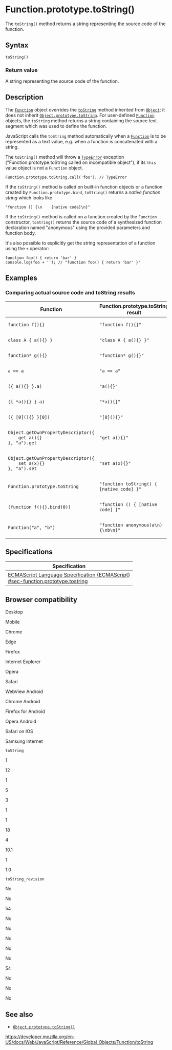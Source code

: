 Function.prototype.toString()
=============================

The `toString()` method returns a string representing the source code of the function.

Syntax
------

    toString()

### Return value

A string representing the source code of the function.

Description
-----------

The [`Function`](../function) object overrides the [`toString`](../object/tostring) method inherited from [`Object`](../object); it does not inherit [`Object.prototype.toString`](../object/tostring). For user-defined [`Function`](../function) objects, the `toString` method returns a string containing the source text segment which was used to define the function.

JavaScript calls the `toString` method automatically when a [`Function`](../function) is to be represented as a text value, e.g. when a function is concatenated with a string.

The `toString()` method will throw a [`TypeError`](../typeerror) exception ("Function.prototype.toString called on incompatible object"), if its `this` value object is not a `Function` object.

    Function.prototype.toString.call('foo'); // TypeError

If the `toString()` method is called on built-in function objects or a function created by `Function.prototype.bind`, `toString()` returns a *native function string* which looks like

    "function () {\n    [native code]\n}"

If the `toString()` method is called on a function created by the `Function` constructor, `toString()` returns the source code of a synthesized function declaration named "anonymous" using the provided parameters and function body.

It's also possible to explicitly get the string representation of a function using the `+` operator:

    function foo() { return 'bar' }
    console.log(foo + ''); // "function foo() { return 'bar' }"

Examples
--------

### Comparing actual source code and toString results

<table><colgroup><col style="width: 50%" /><col style="width: 50%" /></colgroup><thead><tr class="header"><th>Function</th><th>Function.prototype.toString result</th></tr></thead><tbody><tr class="odd"><td><pre data-language="js"><code>function f(){}</code></pre></td><td><pre data-language="js"><code>&quot;function f(){}&quot;</code></pre></td></tr><tr class="even"><td><pre data-language="js"><code>class A { a(){} }</code></pre></td><td><pre data-language="js"><code>&quot;class A { a(){} }&quot;</code></pre></td></tr><tr class="odd"><td><pre data-language="js"><code>function* g(){}</code></pre></td><td><pre data-language="js"><code>&quot;function* g(){}&quot;</code></pre></td></tr><tr class="even"><td><pre data-language="js"><code>a =&gt; a</code></pre></td><td><pre data-language="js"><code>&quot;a =&gt; a&quot;</code></pre></td></tr><tr class="odd"><td><pre data-language="js"><code>({ a(){} }.a)</code></pre></td><td><pre data-language="js"><code>&quot;a(){}&quot;</code></pre></td></tr><tr class="even"><td><pre data-language="js"><code>({ *a(){} }.a)</code></pre></td><td><pre data-language="js"><code>&quot;*a(){}&quot;</code></pre></td></tr><tr class="odd"><td><pre data-language="js"><code>({ [0](){} }[0])</code></pre></td><td><pre data-language="js"><code>&quot;[0](){}&quot;</code></pre></td></tr><tr class="even"><td><pre data-language="js"><code>Object.getOwnPropertyDescriptor({
    get a(){}
}, &quot;a&quot;).get</code></pre></td><td><pre data-language="js"><code>&quot;get a(){}&quot;</code></pre></td></tr><tr class="odd"><td><pre data-language="js"><code>Object.getOwnPropertyDescriptor({
    set a(x){}
}, &quot;a&quot;).set</code></pre></td><td><pre data-language="js"><code>&quot;set a(x){}&quot;</code></pre></td></tr><tr class="even"><td><pre data-language="js"><code>Function.prototype.toString</code></pre></td><td><pre data-language="js"><code>&quot;function toString() { [native code] }&quot;</code></pre></td></tr><tr class="odd"><td><pre data-language="js"><code>(function f(){}.bind(0))</code></pre></td><td><pre data-language="js"><code>&quot;function () { [native code] }&quot;</code></pre></td></tr><tr class="even"><td><pre data-language="js"><code>Function(&quot;a&quot;, &quot;b&quot;)</code></pre></td><td><pre data-language="js"><code>&quot;function anonymous(a\n) {\nb\n}&quot;</code></pre></td></tr></tbody></table>

Specifications
--------------

<table><thead><tr class="header"><th>Specification</th></tr></thead><tbody><tr class="odd"><td><a href="https://tc39.es/ecma262/#sec-function.prototype.tostring">ECMAScript Language Specification (ECMAScript)<br />
<span class="small">#sec-function.prototype.tostring</span></a></td></tr></tbody></table>

Browser compatibility
---------------------

Desktop

Mobile

Chrome

Edge

Firefox

Internet Explorer

Opera

Safari

WebView Android

Chrome Android

Firefox for Android

Opera Android

Safari on IOS

Samsung Internet

`toString`

1

12

1

5

3

1

1

18

4

10.1

1

1.0

`toString_revision`

No

No

54

No

No

No

No

No

54

No

No

No

See also
--------

-   [`Object.prototype.toString()`](../object/tostring)

<a href="https://developer.mozilla.org/en-US/docs/Web/JavaScript/Reference/Global_Objects/Function/toString" class="_attribution-link">https://developer.mozilla.org/en-US/docs/Web/JavaScript/Reference/Global_Objects/Function/toString</a>
